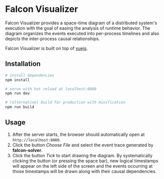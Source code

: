 # Falcon Visualizer

Falcon Visualizer provides a space-time diagram of a distributed system's execution with the goal of easing the analysis of runtime behavior. The diagram organizes the events executed into per-process timelines and also depicts the inter-process causal relationships.

Falcon Visualizer is built on top of [vuejs](http://vuejs-templates.github.io/webpack/).

## Installation 

``` bash
# install dependencies
npm install

# serve with hot reload at localhost:8080
npm run dev

# (alternative) build for production with minification
npm run build
```

## Usage

1. After the server starts, the browser should automatically open at `http://localhost:8080`. 
2. Click the button *Choose File* and select the event trace generated by **falcon-solver**.  
3. Click the button *Tick* to start drawing the diagram. By systematically clicking the button (or pressing the space bar), new logical timestamps will appear on the left side of the screen and the events occurring at those timestamps will be drawn along with their causal dependencies.
